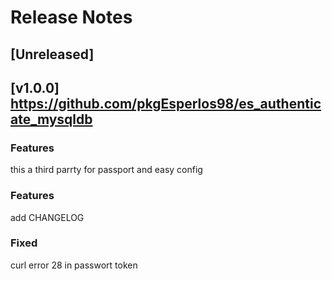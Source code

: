 # Release Notes

## [Unreleased]

## [v1.0.0] https://github.com/pkgEsperlos98/es_authenticate_mysqldb

### Features

this a third parrty for passport and easy config 


### Features

add CHANGELOG


### Fixed

curl error 28 in passwort token
